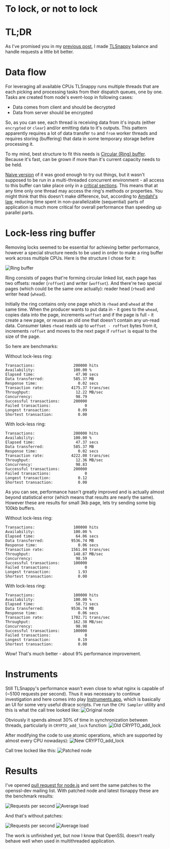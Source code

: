 # To lock, or not to lock

TL;DR
=====

As I've promised you in my [previous post][0], I made [TLSnappy][9] balance and
handle requests a little bit better.

Data flow
=========

For leveraging all available CPUs TLSnappy runs multiple threads that are each
picking and processing tasks from their dispatch queues, one by one. Tasks are
created from node's event-loop in following cases:

* Data comes from client and should be decrypted
* Data from server should be encrypted

So, as you can see, each thread is receiving data from it's inputs (either
`encrypted` or `clear`) and/or emitting data to it's outputs. This pattern
apparently requires a lot of data transfer `to` and `from` worker threads and
requires storing (buffering) that data in some temporary storage before
processing it.

To my mind, best structure to fit this needs is [Circular (Ring) buffer][5].
Because it's fast, can be grown if more than it's current capacity needs to be
held.

[Naive version][4] of it was good enough to try out things, but it wasn't
supposed to be run in a multi-threaded concurrent environment - all access to
this buffer can take place only in a [critical sections][7]. This means that at
any time only one thread may access the ring's methods or properties. You might
think that this doesn't make difference, but, according to [Amdahl's law][8],
reducing time spent in non-parallelizable (sequential) parts of application is
much more critical for overall performance than speeding up parallel parts.

Lock-less ring buffer
=====================

Removing locks seemed to be essential for achieving better performance, however
a special structure needs to be used in order to make a ring buffer work across
multiple CPUs. Here is the structure I chose for it:

![Ring buffer][3]

Ring consists of pages that're forming circular linked list, each page has two
offsets: reader (`roffset`) and writer (`woffset`). And there're two special
pages (which could be the same one actually): reader head (`rhead`) and writer
head (`whead`).

Initially the ring contains only one page which is `rhead` and `whead` at the
same time. When the producer wants to put data in - it goes to the `whead`,
copies data into the page, increments `woffset` and if the page is full - it
create a new page, or reuses an old one that doesn't contain any un-read data.
Consumer takes `rhead` reads up to `woffset - roffset` bytes from it, increments
`roffset` and moves to the next page if `roffset` is equal to the size of the
page.

So here are benchmarks:

Without lock-less ring:
```
Transactions:                 200000 hits
Availability:                 100.00 %
Elapsed time:                  47.90 secs
Data transferred:             585.37 MB
Response time:                  0.02 secs
Transaction rate:            4175.37 trans/sec
Throughput:                    12.22 MB/sec
Concurrency:                   98.79
Successful transactions:      200000
Failed transactions:               0
Longest transaction:            0.09
Shortest transaction:           0.00
```

With lock-less ring:

```
Transactions:                 200000 hits
Availability:                 100.00 %
Elapsed time:                  47.37 secs
Data transferred:             585.37 MB
Response time:                  0.02 secs
Transaction rate:            4222.08 trans/sec
Throughput:                    12.36 MB/sec
Concurrency:                   98.83
Successful transactions:      200000
Failed transactions:               0
Longest transaction:            0.12
Shortest transaction:           0.00
```

As you can see, performance hasn't greatly improved and is actually almost
beyond statistical error (which means that results are nearly the same). However
these are results for small 3kb page, lets try sending some big 100kb buffers.

Without lock-less ring:
```
Transactions:                 100000 hits
Availability:                 100.00 %
Elapsed time:                  64.06 secs
Data transferred:            9536.74 MB
Response time:                  0.06 secs
Transaction rate:            1561.04 trans/sec
Throughput:                   148.87 MB/sec
Concurrency:                   98.59
Successful transactions:      100000
Failed transactions:               0
Longest transaction:            1.93
Shortest transaction:           0.00
```

With lock-less ring:
```
Transactions:                 100000 hits
Availability:                 100.00 %
Elapsed time:                  58.73 secs
Data transferred:            9536.74 MB
Response time:                  0.06 secs
Transaction rate:            1702.71 trans/sec
Throughput:                   162.38 MB/sec
Concurrency:                   98.98
Successful transactions:      100000
Failed transactions:               0
Longest transaction:            0.19
Shortest transaction:           0.00
```

Wow! That's much better - about 9% performance improvement.

Instruments
===========

Still TLSnappy's performance wasn't even close to what nginx is capable of
(~5100 requests per second). Thus it was necessary to continue investigation and
here comes into play [Instruments.app][10], which is basically an UI for some
very useful dtrace scripts. I've run the `CPU Sampler` utility and this is what
the call tree looked like:
![Original node][1]

Obviously it spends almost 30% of time in synchronization between threads,
particularly in `CRYPTO_add_lock` function:
![Old CRYPTO_add_lock][11]

After modifying the code to use atomic operations, which are supported by almost
every CPU nowadays):
![New CRYPTO_add_lock][12]

Call tree locked like this:
![Patched node][2]

Results
=======

I've opened [pull request for node.js][13] and sent the same patches to the
openssl-dev mailing list. With patched node and latest tlsnappy these are the
benchmark results:

![Requests per second][14]
![Average load][15]

And that's without patches:

![Requests per second][16]
![Average load][17]

The work is unfinished yet, but now I know that OpenSSL doesn't really behave
well when used in multithreaded application.

[0]: http://blog.indutny.comtlsnappy/0.benchmarking-tls
[1]: https://raw.github.com/indutny/tlsnappy/master/benchmark/original-node.png
[2]: https://raw.github.com/indutny/tlsnappy/master/benchmark/patched-node.png
[3]: https://raw.github.com/indutny/tlsnappy/master/benchmark/ring.png
[4]: https://github.com/indutny/tlsnappy/blob/old-ring/src/ring.h
[5]: http://en.wikipedia.org/wiki/Circular_buffer
[6]: https://github.com/indutny/tlsnappy/blob/old-ring/src/tlsnappy.cc#L430-433
[7]: http://en.wikipedia.org/wiki/Critical_section
[8]: http://en.wikipedia.org/wiki/Amdahl's_law
[9]: https://github.com/indutny/tlsnappy
[10]: https://developer.apple.com/library/mac/#documentation/DeveloperTools/Conceptual/InstrumentsUserGuide/Introduction/Introduction.html
[11]: https://raw.github.com/indutny/tlsnappy/master/benchmark/old-crypto-add-lock.png
[12]: https://raw.github.com/indutny/tlsnappy/master/benchmark/new-crypto-add-lock.png
[13]: https://github.com/joyent/node/pull/4105
[14]: https://raw.github.com/indutny/tlsnappy/master/benchmark/tlsnappy-rps-2.png
[15]: https://raw.github.com/indutny/tlsnappy/master/benchmark/tlsnappy-load-2.png
[16]: https://raw.github.com/indutny/tlsnappy/master/benchmark/tlsnappy-rps-siege.png
[17]: https://raw.github.com/indutny/tlsnappy/master/benchmark/tlsnappy-load-siege.png
